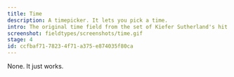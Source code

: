```yaml
---
title: Time
description: A timepicker. It lets you pick a time.
intro: The original time field from the set of Kiefer Sutherland's hit drama "24". It's a simple timepicker that operates in 24-hour mode and supports keyboard `up` and `down` controls.
screenshot: fieldtypes/screenshots/time.gif
stage: 4
id: ccfbaf71-7823-4f71-a375-e874035f80ca
---
```



None. It just works.
